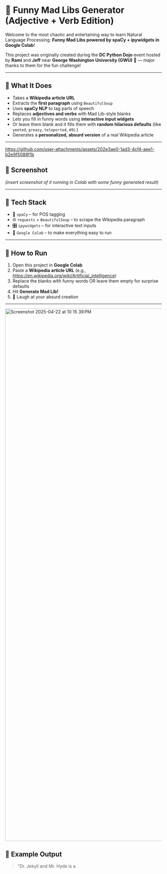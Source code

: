 # 🤪 Funny Mad Libs Generator (Adjective + Verb Edition)

Welcome to the most chaotic and entertaining way to learn Natural Language Processing: **Funny Mad Libs powered by spaCy + ipywidgets in Google Colab**!

This project was originally created during the **DC Python Dojo** event hosted by **Rami** and **Jeff** near **George Washington University (GWU)** 🎉 — major thanks to them for the fun challenge!

---

## 🎯 What It Does

- Takes a **Wikipedia article URL**
- Extracts the **first paragraph** using `BeautifulSoup`
- Uses **spaCy NLP** to tag parts of speech
- Replaces **adjectives and verbs** with Mad Lib-style blanks
- Lets you fill in funny words using **interactive input widgets**
- Or leave them blank and it fills them with **random hilarious defaults** (like `yeeted`, `greasy`, `teleported`, etc.)
- Generates a **personalized, absurd version** of a real Wikipedia article

---


https://github.com/user-attachments/assets/202e3ae0-1ad3-4cf4-aee1-b2e9f5088f1b


## 📸 Screenshot

*(insert screenshot of it running in Colab with some funny generated result)*

---

## 🧠 Tech Stack

- 🧾 `spaCy` – for POS tagging
- 🌐 `requests` + `BeautifulSoup` – to scrape the Wikipedia paragraph
- 🎛️ `ipywidgets` – for interactive text inputs
- 🚀 `Google Colab` – to make everything easy to run

---

## 🧪 How to Run

1. Open this project in **Google Colab**
2. Paste a **Wikipedia article URL** (e.g., https://en.wikipedia.org/wiki/Artificial_intelligence)
3. Replace the blanks with funny words OR leave them empty for surprise defaults
4. Hit **Generate Mad Lib!**
5. 🤯 Laugh at your absurd creation

---

<img width="1710" alt="Screenshot 2025-04-22 at 10 15 39 PM" src="https://github.com/user-attachments/assets/6a94a7f8-e4a2-423c-a912-428eb294ed5b" />


## 🧨 Example Output

> "Dr. Jekyll and Mr. Hyde is a
